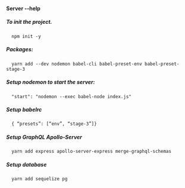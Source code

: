 #### Server --help

##### To init the project.
  ```
    npm init -y
  ```

##### Packages:
  ```
    yarn add --dev nodemon babel-cli babel-preset-env babel-preset-stage-3
  ```

##### Setup nodemon to start the server:
  ```
    "start": "nodemon --exec babel-node index.js"
  ```

##### Setup babelrc
  ```
    { “presets”: [“env”, “stage-3”]}
  ```

##### Setup GraphQL Apollo-Server
  ```
    yarn add express apollo-server-express merge-graphql-schemas
  ```

##### Setup database
  ```
    yarn add sequelize pg
  ```
